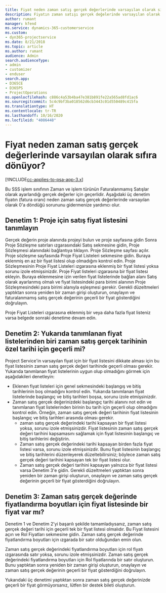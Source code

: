 ```yaml
---
title: Fiyat neden zaman satış gerçek değerlerinde varsayılan olarak sıfıra dönüyor?
description: Fiyatın zaman satışı gerçek değelerinde varsayılan olarak 0'a dönmesi sorununu giderme.
author: rumant
manager: kfend
ms.service: dynamics-365-customerservice
ms.custom:
- dyn365-projectservice
ms.date: 8/21/2018
ms.topic: article
ms.author: rumant
audience: Admin
search.audienceType:
- admin
- customizer
- enduser
search.app:
- D365CE
- D365PS
- ProjectOperations
ms.openlocfilehash: c886c4a53b4ba47e381b891fe22a565ad8fd1ac6
ms.sourcegitcommit: 5c4c9bf3ba018562d6cb3443c01d550489c415fa
ms.translationtype: HT
ms.contentlocale: tr-TR
ms.lasthandoff: 10/16/2020
ms.locfileid: "4086448"
---
```

# <a name="why-is-price-defaulting-to-zero-on-time-sales-actuals"></a>Fiyat neden zaman satış gerçek değerlerinde varsayılan olarak sıfıra dönüyor?

[!INCLUDE[cc-applies-to-psa-app-3.x](../includes/cc-applies-to-psa-app-3x.md)]

Bu SSS işlem sınıfının Zaman ve işlem türünün Faturalanmamış Satışlar olarak ayarlandığı gerçek değerler için geçerlidir. Aşağıdaki üç denetim fiyatın (fatura oranı) neden zaman satış gerçek değerlerinde varsayılan olarak 0'a döndüğü sorununu gidermenize yardımcı olur.

## <a name="check-1-identify-the-sales-price-list-for-the-project"></a>Denetim 1: Proje için satış fiyat listesini tanımlayın

Gerçek değerin proje alanında projeyi bulun ve proje sayfasına gidin Sonra Proje Sözleşme satırları ızgarasındaki Satış sekmesine gidin, Proje Sözleşmesi alanındaki bağlantıya tıklayın. Proje Sözleşme sayfası açılır. Proje sözleşme sayfasında Proje Fiyat Listeleri sekmesine gidin. Buraya eklenmiş en az bir fiyat listesi olup olmadığını kontrol edin. Proje Sözleşmesinin Proje Fiyat Listeleri ızgarasına eklenmiş bir fiyat listesi yoksa sorunu izole etmişsinizdir. Proje Fiyat listeleri ızgarasına bir fiyat listesi ekleyin. Buraya eklenmesine izin verilen fiyat listelerinde bağlan alanı Satış olarak ayarlanmış olmalı ve fiyat listesindeki para birimi alanının Proje Sözleşmesindeki para birimi alanıyla eşleşmesi gerekir. Gerekli düzeltmeleri yaptıktan sonra yeniden bir zaman girişi oluşturun, onaylayın ve faturalanmamış satış gerçek değerinin geçerli bir fiyat gösterdiğini doğrulayın. 

Proje Fiyat Listeleri ızgarasına eklenmiş bir veya daha fazla fiyat listeniz varsa belgede sonraki denetime devam edin.

## <a name="check-2-are-any-of-the-price-lists-identified-above-valid-for-the-specific-date-of-the-time-sales-actual"></a>Denetim 2: Yukarıda tanımlanan fiyat listelerinden biri zaman satış gerçek tarihinin özel tarihi için geçerli mi?

Project Service'in varsayılan fiyat için bir fiyat listesini dikkate alması için bu fiyat listesinin zaman satış gerçek değeri tarihinde geçerli olması gerekir. Yukarıda tanımlanan fiyat listelerinin uygun olup olmadığını görmek için aşağıdakileri denetleyin:
- Eklenen fiyat listeleri için genel sekmesindeki başlangış ve bitiş tarihlerinin boş olmadığını kontrol edin. Yukarıda tanımlanan fiyat listelerinde başlangıç ve bitiş tarihleri boşsa, sorunu izole etmişsinizdir. 
- Zaman satış gerçek değerinizdeki başlangıç tarihi alanını not edin ve tanımlanan fiyat listelerinden birinin bu tarih için geçerli olup olmadığını kontrol edin. Örneğin, zaman satış gerçek değeri tarihinin fiyat listesinin başlangıç ve bitiş tarihleri arasında olması gerekir. 
    - zaman satış gerçek değerindeki tarihi kapsayan bir fiyat listesi yoksa, sorunu izole etmişsinizdir. Fiyat listesinin zaman satış gerçek değeri tarihini kapsamasını sağlamak için fiyat listesinin başlangıç ve bitiş tarihlerini değiştirin. 
    - Zaman satış gerçek değerindeki tarihi kapsayan birden fazla fiyat listesi varsa, sorunu izole etmişsinizdir. Bunu fiyat listesinin başlangıç ve bitiş tarihlerini düzenleyerek düzeltebilirsiniz; böylece zaman satış gerçek değeri tarihini kapsayan tek bir fiyat listesi olur. 
    - Zaman satış gerçek değeri tarihini kapsayan yalnızca bir fiyat listesi varsa Denetim 3'e gidin.
Gerekli düzeltmeleri yaptıktan sonra yeniden bir zaman girişi oluşturun, onaylayın ve zaman satış gerçek değerinin geçerli bir fiyat gösterdiğini doğrulayın.

## <a name="check-3-is-there-a-price-in-the-price-list-for-the-pricing-dimensions-on-the-time-sales-actual"></a>Denetim 3: Zaman satış gerçek değerinde fiyatlandırma boyutları için fiyat listesinde bir fiyat var mı?

Denetim 1 ve Denetim 2'yi başarılı şekilde tamamladıysanız, zaman satış gerçek değeri tarihi için geçerli tek bir fiyat listesi olmalıdır. Bu Fiyat listesini açın ve Rol Fiyatları sekmesine gidin. Zaman satış gerçek değerinde fiyatlandırma boyutları için ızgarada bir satır olduğundan emin olun.

Zaman satış gerçek değerindeki fiyatlandırma boyutları için rol fiyatı ızgarasında satır yoksa, sorunu izole etmişsinizdir. Zaman satış gerçek değerindeki fiyatlandırma boyutları için Rol fiyatlarında bir satır oluşturun. Bunu yaptıktan sonra yeniden bir zaman girişi oluşturun, onaylayın ve zaman satış gerçek değerinin geçerli bir fiyat gösterdiğini doğrulayın.

Yukarıdaki üç denetimi yaptıktan sonra zaman satış gerçek değerinizde geçerli bir fiyat görmüyorsanız, lütfen bir destek bileti oluşturun. 

